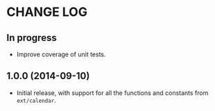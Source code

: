CHANGE LOG
==========

## In progress
 - Improve coverage of unit tests.

## 1.0.0 (2014-09-10)
 - Initial release, with support for all the functions and constants from `ext/calendar`.
